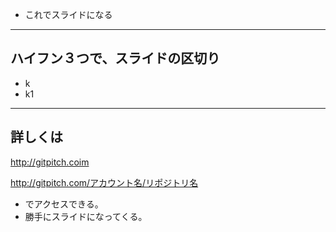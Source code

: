 - これでスライドになる

---

## ハイフン３つで、スライドの区切り
- k
- k1

---

## 詳しくは

http://gitpitch.coim

http://gitpitch.com/アカウント名/リポジトリ名
- でアクセスできる。
- 勝手にスライドになってくる。
